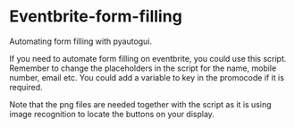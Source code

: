 # Eventbrite-form-filling
Automating form filling with pyautogui.

If you need to automate form filling on eventbrite, you could use this script. Remember to change the placeholders in the script for the name, mobile number, email etc. You could add a variable to key in the promocode if it is required.

Note that the png files are needed together with the script as it is using image recognition to locate the buttons on your display.
